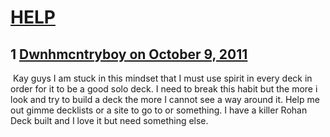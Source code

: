 # [HELP](https://community.fantasyflightgames.com/topic/54412-help/)

## 1 [Dwnhmcntryboy on October 9, 2011](https://community.fantasyflightgames.com/topic/54412-help/?do=findComment&comment=539145)

 Kay guys I am stuck in this mindset that I must use spirit in every deck in order for it to be a good solo deck. I need to break this habit but the more i look and try to build a deck the more I cannot see a way around it. Help me out gimme decklists or a site to go to or something. I have a killer Rohan Deck built and I love it but need something else.

